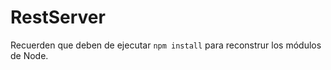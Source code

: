 # RestServer


Recuerden que deben de ejecutar ```npm install``` para reconstrur los módulos de Node.